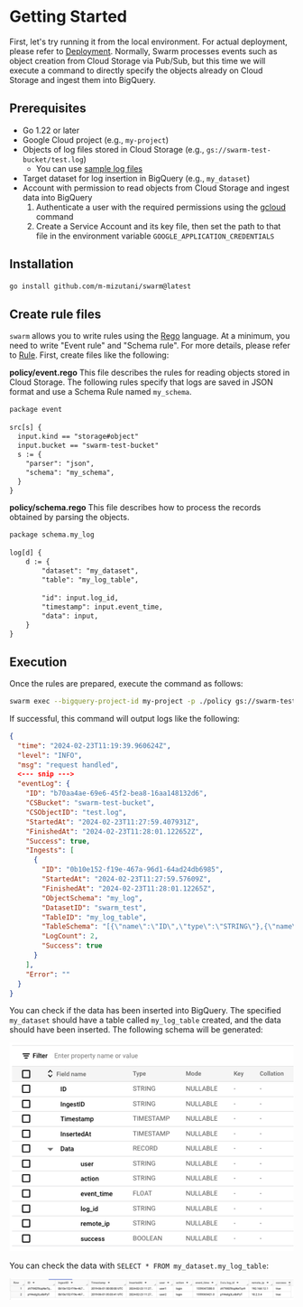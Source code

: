 # Getting Started

First, let's try running it from the local environment. For actual deployment, please refer to [Deployment](docs/deployment.md). Normally, Swarm processes events such as object creation from Cloud Storage via Pub/Sub, but this time we will execute a command to directly specify the objects already on Cloud Storage and ingest them into BigQuery.

## Prerequisites

- Go 1.22 or later
- Google Cloud project (e.g., `my-project`)
- Objects of log files stored in Cloud Storage (e.g., `gs://swarm-test-bucket/test.log`)
  - You can use [sample log files](../examples/readme/data/test.log)
- Target dataset for log insertion in BigQuery (e.g., `my_dataset`)
- Account with permission to read objects from Cloud Storage and ingest data into BigQuery
    1. Authenticate a user with the required permissions using the [gcloud](https://cloud.google.com/sdk/gcloud) command
    2. Create a Service Account and its key file, then set the path to that file in the environment variable `GOOGLE_APPLICATION_CREDENTIALS`

## Installation

```bash
go install github.com/m-mizutani/swarm@latest
```

## Create rule files

`swarm` allows you to write rules using the [Rego](https://www.openpolicyagent.org/docs/latest/policy-language/) language. At a minimum, you need to write "Event rule" and "Schema rule". For more details, please refer to [Rule](./docs/rule.md). First, create files like the following:

**policy/event.rego**
This file describes the rules for reading objects stored in Cloud Storage. The following rules specify that logs are saved in JSON format and use a Schema Rule named `my_schema`.

```rego
package event

src[s] {
  input.kind == "storage#object"
  input.bucket == "swarm-test-bucket"
  s := {
    "parser": "json",
    "schema": "my_schema",
  }
}
```

**policy/schema.rego**
This file describes how to process the records obtained by parsing the objects.

```rego
package schema.my_log

log[d] {
    d := {
        "dataset": "my_dataset",
        "table": "my_log_table",

        "id": input.log_id,
        "timestamp": input.event_time,
        "data": input,
    }
}
```

## Execution

Once the rules are prepared, execute the command as follows:

```bash
swarm exec --bigquery-project-id my-project -p ./policy gs://swarm-test-bucket/test.log | jq
```

If successful, this command will output logs like the following:

```json
{
  "time": "2024-02-23T11:19:39.960624Z",
  "level": "INFO",
  "msg": "request handled",
  <--- snip --->
  "eventLog": {
    "ID": "b70aa4ae-69e6-45f2-bea8-16aa148132d6",
    "CSBucket": "swarm-test-bucket",
    "CSObjectID": "test.log",
    "StartedAt": "2024-02-23T11:27:59.407931Z",
    "FinishedAt": "2024-02-23T11:28:01.122652Z",
    "Success": true,
    "Ingests": [
      {
        "ID": "0b10e152-f19e-467a-96d1-64ad24db6985",
        "StartedAt": "2024-02-23T11:27:59.57609Z",
        "FinishedAt": "2024-02-23T11:28:01.12265Z",
        "ObjectSchema": "my_log",
        "DatasetID": "swarm_test",
        "TableID": "my_log_table",
        "TableSchema": "[{\"name\":\"ID\",\"type\":\"STRING\"},{\"name\":\"IngestID\",\"type\":\"STRING\"},{\"name\":\"Timestamp\",\"type\":\"TIMESTAMP\"},{\"name\":\"InsertedAt\",\"type\":\"TIMESTAMP\"},{\"fields\":[{\"name\":\"user\",\"type\":\"STRING\"},{\"name\":\"action\",\"type\":\"STRING\"},{\"name\":\"event_time\",\"type\":\"FLOAT\"},{\"name\":\"log_id\",\"type\":\"STRING\"},{\"name\":\"remote_ip\",\"type\":\"STRING\"},{\"name\":\"success\",\"type\":\"BOOLEAN\"}],\"name\":\"Data\",\"type\":\"RECORD\"}]",
        "LogCount": 2,
        "Success": true
      }
    ],
    "Error": ""
  }
}
```

You can check if the data has been inserted into BigQuery. The specified `my_dataset` should have a table called `my_log_table` created, and the data should have been inserted. The following schema will be generated:

![](./images/readme/bq_schema.png)

You can check the data with `SELECT * FROM my_dataset.my_log_table`:

![](./images/readme/bq_result.png)
